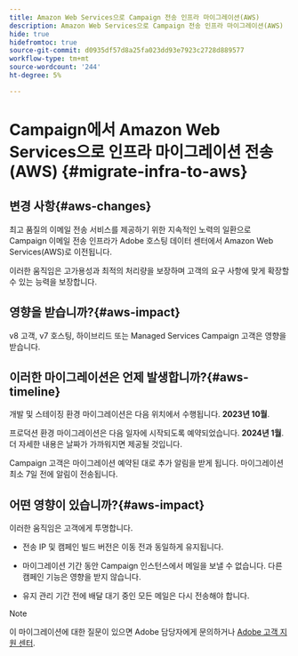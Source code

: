 ```yaml
---
title: Amazon Web Services으로 Campaign 전송 인프라 마이그레이션(AWS)
description: Amazon Web Services으로 Campaign 전송 인프라 마이그레이션(AWS)
hide: true
hidefromtoc: true
source-git-commit: d0935df57d8a25fa023dd93e7923c2728d889577
workflow-type: tm+mt
source-wordcount: '244'
ht-degree: 5%

---
```



# Campaign에서 Amazon Web Services으로 인프라 마이그레이션 전송(AWS) {#migrate-infra-to-aws}

## 변경 사항{#aws-changes}

최고 품질의 이메일 전송 서비스를 제공하기 위한 지속적인 노력의 일환으로 Campaign 이메일 전송 인프라가 Adobe 호스팅 데이터 센터에서 Amazon Web Services(AWS)로 이전됩니다.

이러한 움직임은 고가용성과 최적의 처리량을 보장하며 고객의 요구 사항에 맞게 확장할 수 있는 능력을 보장합니다.

## 영향을 받습니까?{#aws-impact}

v8 고객, v7 호스팅, 하이브리드 또는 Managed Services Campaign 고객은 영향을 받습니다.

## 이러한 마이그레이션은 언제 발생합니까?{#aws-timeline}

개발 및 스테이징 환경 마이그레이션은 다음 위치에서 수행됩니다. **2023년 10월**.

프로덕션 환경 마이그레이션은 다음 일자에 시작되도록 예약되었습니다. **2024년 1월**. 더 자세한 내용은 날짜가 가까워지면 제공될 것입니다.

Campaign 고객은 마이그레이션 예약된 대로 추가 알림을 받게 됩니다. 마이그레이션 최소 7일 전에 알림이 전송됩니다.

## 어떤 영향이 있습니까?{#aws-impact}

이러한 움직임은 고객에게 투명합니다.

* 전송 IP 및 캠페인 빌드 버전은 이동 전과 동일하게 유지됩니다.

* 마이그레이션 기간 동안 Campaign 인스턴스에서 메일을 보낼 수 없습니다. 다른 캠페인 기능은 영향을 받지 않습니다.

* 유지 관리 기간 전에 배달 대기 중인 모든 메일은 다시 전송해야 합니다.

>[!NOTE]
>
>이 마이그레이션에 대한 질문이 있으면 Adobe 담당자에게 문의하거나 [Adobe 고객 지원 센터](https://helpx.adobe.com/kr/enterprise/admin-guide.html/enterprise/using/support-for-experience-cloud.ug.html).
>


